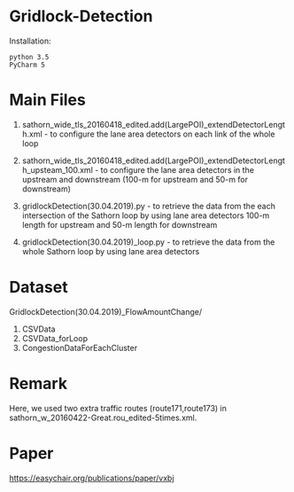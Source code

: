 # Gridlock-Detection
Installation:

	python 3.5 
	PyCharm 5 


Main Files 
============================================================================================
1) sathorn_wide_tls_20160418_edited.add(LargePOI)_extendDetectorLength.xml 			- to configure the lane area detectors on each link of the whole loop


2) sathorn_wide_tls_20160418_edited.add(LargePOI)_extendDetectorLength_upsteam_100.xml		- to configure the lane area detectors in the upstream and downstream (100-m for upstream and	50-m for downstream)


3) gridlockDetection(30.04.2019).py								- to retrieve the data from the each intersection of the Sathorn loop by using lane area detectors 100-m length for upstream and 50-m length for downstream

4) gridlockDetection(30.04.2019)_loop.py					- to retrieve the data from the whole Sathorn loop by using lane area detectors



Dataset
============================================================================================
GridlockDetection(30.04.2019)_FlowAmountChange/

1) CSVData		
2) CSVData_forLoop
3) CongestionDataForEachCluster



Remark
============================================================================================
Here, we used two extra traffic routes (route171,route173) in sathorn_w_20160422-Great.rou_edited-5times.xml. 

Paper
============================================================================================
https://easychair.org/publications/paper/vxbj
